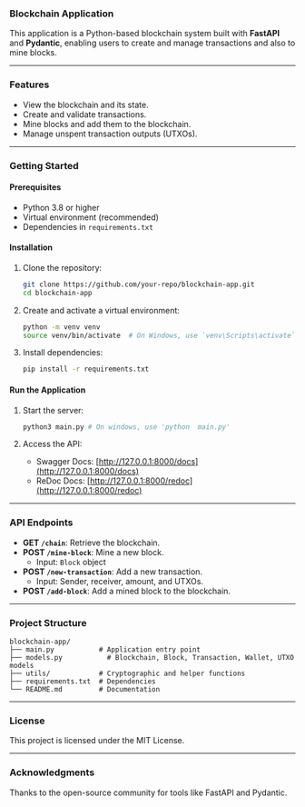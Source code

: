 ### **Blockchain Application**  

This application is a Python-based blockchain system built with **FastAPI** and **Pydantic**, enabling users to create and manage transactions and also to mine blocks.

---

### **Features**  

- View the blockchain and its state.  
- Create and validate transactions.  
- Mine blocks and add them to the blockchain.  
- Manage unspent transaction outputs (UTXOs).  

---

### **Getting Started**  

#### **Prerequisites**  
- Python 3.8 or higher  
- Virtual environment (recommended)  
- Dependencies in `requirements.txt`  

#### **Installation**  
1. Clone the repository:  
   ```bash  
   git clone https://github.com/your-repo/blockchain-app.git  
   cd blockchain-app  
   ```  

2. Create and activate a virtual environment:  
   ```bash  
   python -m venv venv  
   source venv/bin/activate  # On Windows, use `venv\Scripts\activate`  
   ```  

3. Install dependencies:  
   ```bash  
   pip install -r requirements.txt  
   ```  

#### **Run the Application**  
1. Start the server:  
   ```bash  
   python3 main.py # On windows, use 'python  main.py' 
   ```  

2. Access the API:  
   - Swagger Docs: [http://127.0.0.1:8000/docs](http://127.0.0.1:8000/docs)  
   - ReDoc Docs: [http://127.0.0.1:8000/redoc](http://127.0.0.1:8000/redoc)  

---

### **API Endpoints**  

- **GET `/chain`**: Retrieve the blockchain.  
- **POST `/mine-block`**: Mine a new block.  
  - Input: `Block` object  
- **POST `/new-transaction`**: Add a new transaction.  
  - Input: Sender, receiver, amount, and UTXOs.  
- **POST `/add-block`**: Add a mined block to the blockchain.  

---

### **Project Structure**  

```plaintext  
blockchain-app/  
├── main.py           # Application entry point  
├── models.py           # Blockchain, Block, Transaction, Wallet, UTXO models  
├── utils/            # Cryptographic and helper functions  
├── requirements.txt  # Dependencies  
└── README.md         # Documentation  
```  

---

### **License**  

This project is licensed under the MIT License.  

---

### **Acknowledgments**  

Thanks to the open-source community for tools like FastAPI and Pydantic.